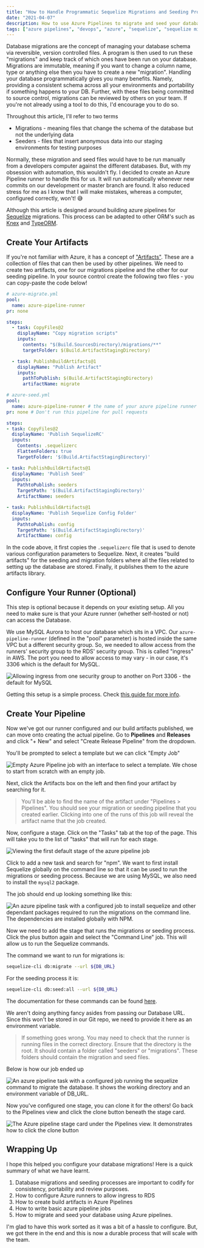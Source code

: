 ```yaml
---
title: "How to Handle Programmatic Sequelize Migrations and Seeding Processes in Azure Pipelines"
date: "2021-04-07"
description: How to use Azure Pipelines to migrate and seed your databases
tags: ["azure pipelines", "devops", "azure", "sequelize", "sequelize migrations in azure", "sequelize seeding in azure", "programmatic migrations", "beginners guide to migrations", "azure devops database migrations", "schema migrations", "database migrations"]
---
```


Database migrations are the concept of managing your database schema via reversible, version controlled files. A program is then used to run these "migrations" and keep track of which ones have been run on your database. Migrations are immutable, meaning if you want to change a column name, type or anything else then you have to create a new "migration".
Handling your database programmatically gives you many benefits. Namely, providing a consistent schema across all your environments and portability if something happens to your DB. Further, with these files being committed to source control, migrations can be reviewed by others on your team. If you're not already using a tool to do this, I'd encourage you to do so.

Throughout this article, I'll refer to two terms
* Migrations - meaning files that change the schema of the database but not the underlying data
* Seeders - files that insert anonymous data into our staging environments for testing purposes

Normally, these migration and seed files would have to be run manually from a developers computer against the different databases. But, with my obsession with automation, this wouldn't fly. I decided to create an Azure Pipeline runner to handle this for us. It will run automatically whenever new commits on our development or master branch are found.
It also reduced stress for me as I know that I will make mistakes, whereas a computer, configured correctly, won't! 😅

Although this article is designed around building azure pipelines for [Sequelize](https://sequelize.org) migrations. This process can be adapted to other ORM's such as [Knex](https://knexjs.org) and [TypeORM](https://typeorm.io/#/).

## Create Your Artifacts
If you're not familiar with Azure, it has a concept of ["Artifacts"](https://azure.microsoft.com/en-us/services/devops/artifacts/). These are a collection of files that can then be used by other pipelines.
We need to create two artifacts, one for our migrations pipeline and the other for our seeding pipeline.
In your source control create the following two files - you can copy-paste the code below!

```yaml
# azure-migrate.yml
pool:
  name: azure-pipeline-runner
pr: none

steps:
  - task: CopyFiles@2
    displayName: "Copy migration scripts"
    inputs:
      contents: "$(Build.SourcesDirectory)/migrations/**"
      targetFolder: $(Build.ArtifactStagingDirectory)

  - task: PublishBuildArtifacts@1
    displayName: "Publish Artifact"
    inputs:
      pathToPublish: $(Build.ArtifactStagingDirectory)
      artifactName: migrate
```

```yaml
# azure-seed.yml
pool:
  name: azure-pipeline-runner # the name of your azure pipeline runner
pr: none # Don't run this pipeline for pull requests

steps:
- task: CopyFiles@2
  displayName: 'Publish SequelizeRC'
  inputs:
    Contents: .sequelizerc
    FlattenFolders: true
    TargetFolder: '$(Build.ArtifactStagingDirectory)'

- task: PublishBuildArtifacts@1
  displayName: 'Publish Seed'
  inputs:
    PathtoPublish: seeders
    TargetPath: '$(Build.ArtifactStagingDirectory)'
    ArtifactName: seeders

- task: PublishBuildArtifacts@1
  displayName: 'Publish Sequelize Config Folder'
  inputs:
    PathtoPublish: config
    TargetPath: '$(Build.ArtifactStagingDirectory)'
    ArtifactName: config
```

In the code above, it first copies the `.sequelizerc` file that is used to denote various configuration parameters to Sequelize. Next, it creates "build artifacts" for the seeding and migration folders where all the files related to setting up the database are stored. Finally, it publishes them to the azure artifacts library.

## Configure Your Runner (Optional)

This step is optional because it depends on your existing setup.
All you need to make sure is that your Azure runner (whether self-hosted or not) can access the Database.

We use MySQL Aurora to host our database which sits in a VPC. Our `azure-pipeline-runner` (defined in the "pool" parameter) is hosted inside the same VPC but a different security group. So, we needed to allow access from the runners' security group to the RDS' security group. This is called "ingress" in AWS. The port you need to allow access to may vary - in our case, it's 3306 which is the default for MySQL.

<div class="image">
	<img src="../../assets/images/runner-sg-config.png" alt="Allowing ingress from one security group to another on Port 3306 - the default for MySQL"/>
</div>

Getting this setup is a simple process. Check [this guide for more info](https://docs.aws.amazon.com/AWSEC2/latest/UserGuide/working-with-security-groups.html#adding-security-group-rule).

## Create Your Pipeline

Now we've got our runner configured and our build artifacts published, we can move onto creating the actual pipeline.
Go to **Pipelines** and **Releases** and click "+ New" and select "Create Release Pipeline" from the dropdown.

You'll be prompted to select a template but we can click "Empty Job"
<div class="image">
	<img src="../../assets/images/runner-1.png"
  alt="Empty Azure Pipeline job with an interface to select a template. We chose to start from scratch with an empty job."/>
</div>

Next, click the Artifacts box on the left and then find your artifact by searching for it.

> You'll be able to find the name of the artifact under "Pipelines > Pipelines". You should see your migration or seeding pipeline that you created earlier. Clicking into one of the runs of this job will reveal the artifact name that the job created.

Now, configure a stage. Click on the "Tasks" tab at the top of the page. This will take you to the list of "tasks" that will run for each stage.

<div class="image">
	<img src="../../assets/images/runner-2.png"
  alt="Viewing the first default stage of the azure pipeline job"/>
</div>

Click to add a new task and search for "npm". We want to first install Sequelize globally on the command line so that it can be used to run the migrations or seeding process. Because we are using MySQL, we also need to install the `mysql2` package.

The job should end up looking something like this:
<div class="image">
	<img src="../../assets/images/runner-3.png"
  alt="An azure pipeline task with a configured job to install sequelize and other dependant packages required to run the migrations on the command line. The dependencies are installed globally with NPM."/>
</div>

Now we need to add the stage that runs the migrations or seeding process. Click the plus button again and select the "Command Line" job. This will allow us to run the Sequelize commands.

The command we want to run for migrations is:
```bash
sequelize-cli db:migrate --url ${DB_URL}
```

For the seeding process it is:
```bash
sequelize-cli db:seed:all --url ${DB_URL}
```
The documentation for these commands can be found [here](https://github.com/sequelize/cli#documentation).

We aren't doing anything fancy asides from passing our Database URL. Since this won't be stored in our Git repo, we need to provide it here as an environment variable.

> If something goes wrong. You may need to check that the runner is running files in the correct directory. Ensure that the directory is the root. It should contain a folder called "seeders" or "migrations". These folders should contain the migration and seed files.

Below is how our job ended up
<div class="image">
	<img src="../../assets/images/runner-4.png"
  alt="An azure pipeline task with a configured job running the sequelize command to migrate the database. It shows the working directory and an environment variable of DB_URL."/>
</div>

Now you've configured one stage, you can clone it for the others! Go back to the Pipelines view and click the clone button beneath the stage card.
<div class="image">
	<img src="../../assets/images/runner-5.png"
  alt="The Azure pipeline stage card under the Pipelines view. It demonstrates how to click the clone button"/>
</div>

## Wrapping Up
I hope this helped you configure your database migrations! Here is a quick summary of what we have learnt.

1. Database migrations and seeding processes are important to codify for consistency, portability and review purposes.
2. How to configure Azure runners to allow ingress to RDS
3. How to create build artifacts in Azure Pipelines
4. How to write basic azure pipeline jobs
5. How to migrate and seed your database using Azure pipelines.

I'm glad to have this work sorted as it was a bit of a hassle to configure. But, we got there in the end and this is now a durable process that will scale with the team.
